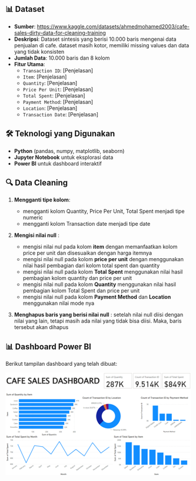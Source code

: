 ## 📊 **Dataset**
- **Sumber**: https://www.kaggle.com/datasets/ahmedmohamed2003/cafe-sales-dirty-data-for-cleaning-training
- **Deskripsi**: Dataset sintesis yang berisi 10.000 baris mengenai data penjualan di cafe. dataset masih kotor, memiliki missing values dan data yang tidak konsisten
- **Jumlah Data**: 10.000 baris dan 8 kolom
- **Fitur Utama**:
  - `Transaction ID`: [Penjelasan]
  - `Item`: [Penjelasan]
  - `Quantity`: [Penjelasan]
  - `Price Per Unit`: [Penjelasan]
  - `Total Spent`: [Penjelasan]
  - `Payment Method`: [Penjelasan]
  - `Location`: [Penjelasan]
  - `Transaction Date`: [Penjelasan]

## 🛠 **Teknologi yang Digunakan**
- **Python** (pandas, numpy, matplotlib, seaborn)
- **Jupyter Notebook** untuk eksplorasi data
- **Power BI** untuk dashboard interaktif

## 🔍 **Data Cleaning**
1. **Mengganti tipe kolom**: 
      - mengganti kolom Quantity, Price Per Unit, Total Spent menjadi tipe numeric
      - mengganti kolom Transaction date menjadi tipe date

2. **Mengisi nilai null** :
      - mengisi nilai nul pada kolom **item** dengan memanfaatkan kolom price per unit dan disesuaikan dengan harga itemnya
      - mengisi nilai null pada kolom **price per unit** dengan menggunakan nilai hasil pembagian dari kolom total spent dan quantity
      - mengisi nilai null pada kolom **Total Spent** menggunakan nilai hasil pembagian kolom quantity dan price per unit
      - mengisi nilai null pada kolom **Quantity** menggunakan nilai hasil pembagian kolom Total Spent dan price per unit
      - mengisi nilai null pada kolom **Payment Method** dan **Location** menggunakan nilai mode nya

3. **Menghapus baris yang berisi nilai null** : setelah nilai null diisi dengan nilai yang lain, tetapi masih ada nilai yang tidak bisa diisi. Maka, baris tersebut akan dihapus

## 📊 **Dashboard Power BI**
Berikut tampilan dashboard yang telah dibuat:

![Dashboard Screenshot](dashboard.png)